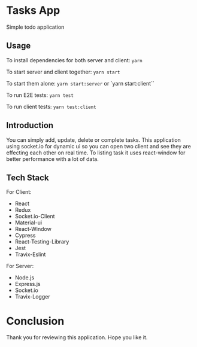 # Tasks App

Simple todo application

## Usage
To install dependencies for both server and client:
`yarn`

To start server and client together:
`yarn start`

To start them alone:
`yarn start:server` or `yarn start:client``

To run E2E tests:
`yarn test`

To run client tests:
`yarn test:client`

## Introduction
You can simply add, update, delete or complete tasks. 
This application using socket.io for dynamic ui so you can open two client and see they are effecting each other on real time.
To listing task it uses react-window for better performance with a lot of data.


## Tech Stack
For Client:
* React
* Redux
* Socket.io-Client
* Material-ui
* React-Window
* Cypress
* React-Testing-Library
* Jest
* Travix-Eslint

For Server:
* Node.js
* Express.js
* Socket.io
* Travix-Logger

# Conclusion

Thank you for reviewing this application. Hope you like it.

